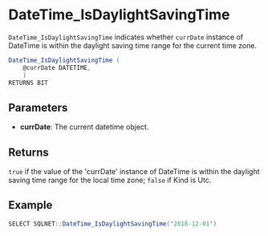# DateTime_IsDaylightSavingTime

`DateTime_IsDaylightSavingTime` indicates whether `currDate` instance of DateTime is within the daylight saving time range for the current time zone.

```csharp
DateTime_IsDaylightSavingTime (
	@currDate DATETIME,
	)
RETURNS BIT
```

## Parameters

 - **currDate**: The current datetime object.

## Returns

`true` if the value of the 'currDate' instance of DateTime is within the daylight saving time range for the local time zone; `false` if Kind is Utc.

## Example

```csharp
SELECT SQLNET::DateTime_IsDaylightSavingTime('2018-12-01')
```

